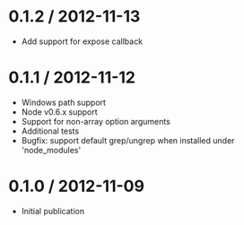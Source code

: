 0.1.2 / 2012-11-13
==================
* Add support for expose callback

0.1.1 / 2012-11-12
==================
* Windows path support
* Node v0.6.x support
* Support for non-array option arguments
* Additional tests
* Bugfix: support default grep/ungrep when installed under 'node_modules'

0.1.0 / 2012-11-09
==================

* Initial publication
